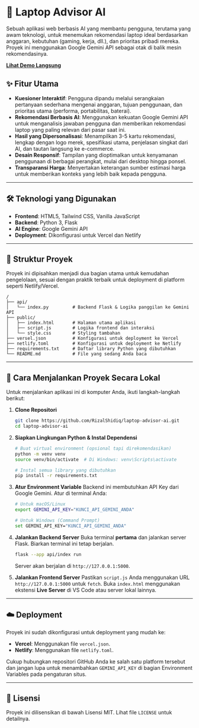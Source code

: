 # 🤖 Laptop Advisor AI

Sebuah aplikasi web berbasis AI yang membantu pengguna, terutama yang awam teknologi, untuk menemukan rekomendasi laptop ideal berdasarkan anggaran, kebutuhan (gaming, kerja, dll.), dan prioritas pribadi mereka. Proyek ini menggunakan Google Gemini API sebagai otak di balik mesin rekomendasinya.

**[Lihat Demo Langsung](https://laptop-advisor-ai.vercel.app/)**

## ✨ Fitur Utama

- **Kuesioner Interaktif**: Pengguna dipandu melalui serangkaian pertanyaan sederhana mengenai anggaran, tujuan penggunaan, dan prioritas utama (performa, portabilitas, baterai).
- **Rekomendasi Berbasis AI**: Menggunakan kekuatan Google Gemini API untuk menganalisis jawaban pengguna dan memberikan rekomendasi laptop yang paling relevan dari pasar saat ini.
- **Hasil yang Dipersonalisasi**: Menampilkan 3-5 kartu rekomendasi, lengkap dengan logo merek, spesifikasi utama, penjelasan singkat dari AI, dan tautan langsung ke e-commerce.
- **Desain Responsif**: Tampilan yang dioptimalkan untuk kenyamanan penggunaan di berbagai perangkat, mulai dari desktop hingga ponsel.
- **Transparansi Harga**: Menyertakan keterangan sumber estimasi harga untuk memberikan konteks yang lebih baik kepada pengguna.

---

## 🛠️ Teknologi yang Digunakan

- **Frontend**: HTML5, Tailwind CSS, Vanilla JavaScript
- **Backend**: Python 3, Flask
- **AI Engine**: Google Gemini API
- **Deployment**: Dikonfigurasi untuk Vercel dan Netlify

---

## 📂 Struktur Proyek

Proyek ini dipisahkan menjadi dua bagian utama untuk kemudahan pengelolaan, sesuai dengan praktik terbaik untuk deployment di platform seperti Netlify/Vercel.

```
/
├── api/
│   └── index.py         # Backend Flask & Logika panggilan ke Gemini API
├── public/
│   ├── index.html       # Halaman utama aplikasi
│   ├── script.js        # Logika frontend dan interaksi
│   └── style.css        # Styling tambahan
├── versel.json          # Konfigurasi untuk deployment ke Vercel
├── netlify.toml         # Konfigurasi untuk deployment ke Netlify
├── requirements.txt     # Daftar library Python yang dibutuhkan
└── README.md            # File yang sedang Anda baca
```

---

## 🚀 Cara Menjalankan Proyek Secara Lokal

Untuk menjalankan aplikasi ini di komputer Anda, ikuti langkah-langkah berikut:

1.  **Clone Repositori**

    ```bash
    git clone https://github.com/RizalShidiq/laptop-advisor-ai.git
    cd laptop-advisor-ai
    ```

2.  **Siapkan Lingkungan Python & Instal Dependensi**

    ```bash
    # Buat virtual environment (opsional tapi direkomendasikan)
    python -m venv venv
    source venv/bin/activate  # Di Windows: venv\Scripts\activate

    # Instal semua library yang dibutuhkan
    pip install -r requirements.txt
    ```

3.  **Atur Environment Variable**
    Backend ini membutuhkan API Key dari Google Gemini. Atur di terminal Anda:

    ```bash
    # Untuk macOS/Linux
    export GEMINI_API_KEY="KUNCI_API_GEMINI_ANDA"

    # Untuk Windows (Command Prompt)
    set GEMINI_API_KEY="KUNCI_API_GEMINI_ANDA"
    ```

4.  **Jalankan Backend Server**
    Buka terminal **pertama** dan jalankan server Flask. Biarkan terminal ini tetap berjalan.

    ```bash
    flask --app api/index run
    ```

    Server akan berjalan di `http://127.0.0.1:5000`.

5.  **Jalankan Frontend Server**
    Pastikan `script.js` Anda menggunakan URL `http://127.0.0.1:5000` untuk `fetch`. Buka `index.html` menggunakan ekstensi **Live Server** di VS Code atau server lokal lainnya.

---

## ☁️ Deployment

Proyek ini sudah dikonfigurasi untuk deployment yang mudah ke:

- **Vercel**: Menggunakan file `vercel.json`.
- **Netlify**: Menggunakan file `netlify.toml`.

Cukup hubungkan repositori GitHub Anda ke salah satu platform tersebut dan jangan lupa untuk menambahkan `GEMINI_API_KEY` di bagian Environment Variables pada pengaturan situs.

---

## 📄 Lisensi

Proyek ini dilisensikan di bawah Lisensi MIT. Lihat file `LICENSE` untuk detailnya.
